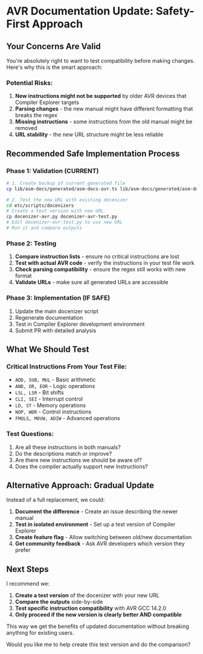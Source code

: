 # AVR Documentation Update: Safety-First Approach

## Your Concerns Are Valid

You're absolutely right to want to test compatibility before making changes. Here's why this is the smart approach:

### Potential Risks:
1. **New instructions might not be supported** by older AVR devices that Compiler Explorer targets
2. **Parsing changes** - the new manual might have different formatting that breaks the regex
3. **Missing instructions** - some instructions from the old manual might be removed
4. **URL stability** - the new URL structure might be less reliable

## Recommended Safe Implementation Process

### Phase 1: Validation (CURRENT)
```bash
# 1. Create backup of current generated file
cp lib/asm-docs/generated/asm-docs-avr.ts lib/asm-docs/generated/asm-docs-avr.ts.backup

# 2. Test the new URL with existing docenizer
cd etc/scripts/docenizers
# Create a test version with new URL
cp docenizer-avr.py docenizer-avr-test.py
# Edit docenizer-avr-test.py to use new URL
# Run it and compare outputs
```

### Phase 2: Testing
1. **Compare instruction lists** - ensure no critical instructions are lost
2. **Test with actual AVR code** - verify the instructions in your test file work
3. **Check parsing compatibility** - ensure the regex still works with new format
4. **Validate URLs** - make sure all generated URLs are accessible

### Phase 3: Implementation (IF SAFE)
1. Update the main docenizer script
2. Regenerate documentation
3. Test in Compiler Explorer development environment
4. Submit PR with detailed analysis

## What We Should Test

### Critical Instructions From Your Test File:
- `ADD, SUB, MUL` - Basic arithmetic
- `AND, OR, EOR` - Logic operations  
- `LSL, LSR` - Bit shifts
- `CLI, SEI` - Interrupt control
- `LD, ST` - Memory operations
- `NOP, WDR` - Control instructions
- `FMULS, MOVW, ADIW` - Advanced operations

### Test Questions:
1. Are all these instructions in both manuals?
2. Do the descriptions match or improve?
3. Are there new instructions we should be aware of?
4. Does the compiler actually support new instructions?

## Alternative Approach: Gradual Update

Instead of a full replacement, we could:

1. **Document the difference** - Create an issue describing the newer manual
2. **Test in isolated environment** - Set up a test version of Compiler Explorer
3. **Create feature flag** - Allow switching between old/new documentation
4. **Get community feedback** - Ask AVR developers which version they prefer

## Next Steps

I recommend we:

1. **Create a test version** of the docenizer with your new URL
2. **Compare the outputs** side-by-side
3. **Test specific instruction compatibility** with AVR GCC 14.2.0
4. **Only proceed if the new version is clearly better AND compatible**

This way we get the benefits of updated documentation without breaking anything for existing users.

Would you like me to help create this test version and do the comparison?
